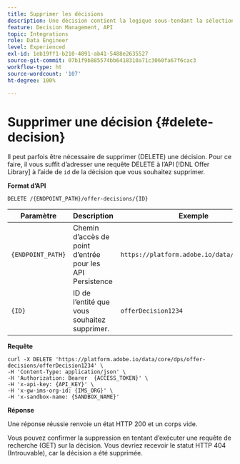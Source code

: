 ```yaml
---
title: Supprimer les décisions
description: Une décision contient la logique sous-tendant la sélection d’une offre.
feature: Decision Management, API
topic: Integrations
role: Data Engineer
level: Experienced
exl-id: 1eb19ff1-b210-4891-ab41-5488e2635527
source-git-commit: 07b1f9b885574bb6418310a71c3060fa67f6cac3
workflow-type: ht
source-wordcount: '107'
ht-degree: 100%

---
```


# Supprimer une décision {#delete-decision}

Il peut parfois être nécessaire de supprimer (DELETE) une décision. Pour ce faire, il vous suffit d’adresser une requête DELETE à l’API [!DNL Offer Library] à l’aide de `id` de la décision que vous souhaitez supprimer.

**Format d’API**

```http
DELETE /{ENDPOINT_PATH}/offer-decisions/{ID}
```

| Paramètre | Description | Exemple |
| --------- | ----------- | ------- |
| `{ENDPOINT_PATH}` | Chemin d’accès de point d’entrée pour les API Persistence | `https://platform.adobe.io/data/core/dps/` |
| `{ID}` | ID de l’entité que vous souhaitez supprimer. | `offerDecision1234` |

**Requête**

```shell
curl -X DELETE 'https://platform.adobe.io/data/core/dps/offer-decisions/offerDecision1234' \
-H 'Content-Type: application/json' \
-H 'Authorization: Bearer  {ACCESS_TOKEN}' \
-H 'x-api-key: {API_KEY}' \
-H 'x-gw-ims-org-id: {IMS_ORG}' \
-H 'x-sandbox-name: {SANDBOX_NAME}'
```

**Réponse**

Une réponse réussie renvoie un état HTTP 200 et un corps vide.

Vous pouvez confirmer la suppression en tentant d’exécuter une requête de recherche (GET) sur la décision. Vous devriez recevoir le statut HTTP 404 (Introuvable), car la décision a été supprimée.
